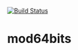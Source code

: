 [![Build Status](https://travis-ci.org/mod64bits/mod64bits.svg?branch=master)](https://travis-ci.org/mod64bits/mod64bits)
# mod64bits
